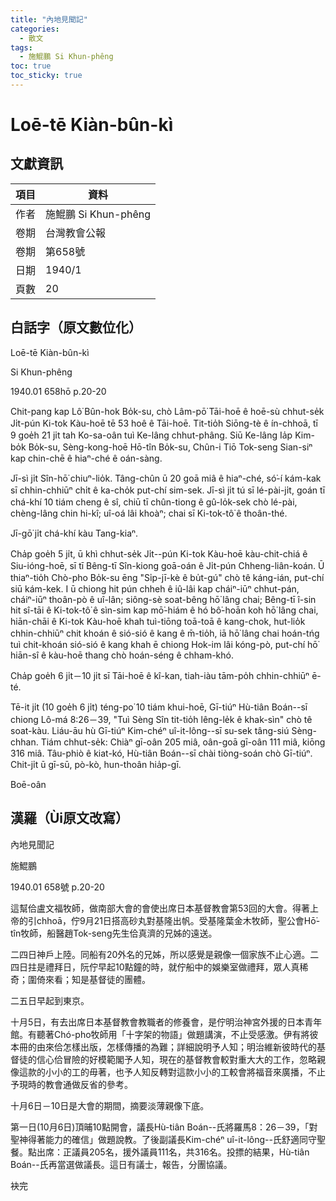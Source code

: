 ```yaml
---
title: "內地見聞記"
categories:
  - 散文
tags:
  - 施鯤鵬 Si Khun-phêng
toc: true
toc_sticky: true
---
```


# Loē-tē Kiàn-bûn-kì

## 文獻資訊

| 項目 | 資料 |
|---|---|
| 作者 | 施鯤鵬 Si Khun-phêng |
| 卷期 | 台灣教會公報 |
| 卷期 | 第658號 |
| 日期 | 1940/1 |
| 頁數 | 20 |

## 白話字（原文數位化）

Loē-tē Kiàn-bûn-kì

Si Khun-phêng

1940.01 658hō p.20-20

Chit-pang kap Lô͘ Bûn-hok Bo̍k-su, chò Lâm-pō͘ Tāi-hoē ê hoē-sù chhut-se̍k Ji̍t-pún Ki-tok Kàu-hoē tē 53 hoê ê Tāi-hoē. Tit-tio̍h Siōng-tè ê ín-chhoā, tī 9 goe̍h 21 ji̍t tah Ko-sa-oân tuì Ke-lâng chhut-phâng. Siū Ke-lâng Ia̍p Kim-bo̍k Bo̍k-su, Sèng-kong-hoē Hō-tîn Bo̍k-su, Chûn-i Tiō Tok-seng Sian-siⁿ kap chin-chē ê hiaⁿ-ché ê oán-sàng.

Jī-sì ji̍t Sîn-hō͘ chiuⁿ-lio̍k. Tâng-chûn ū 20 goā miâ ê hiaⁿ-ché, só͘-í kám-kak sī chhin-chhiūⁿ chi̍t ê ka-cho̍k put-chí sim-sek. Jī-sì ji̍t tú sī lé-pài-ji̍t, goán tī chá-khí 10 tiám cheng ê sî, chiū tī chûn-tiong ê gû-lo̍k-sek chò lé-pài, chèng-lâng chin hi-kî; uî-oá lâi khoàⁿ; chai sī Ki-tok-tô͘ ê thoân-thé.

Jī-gō͘ ji̍t chá-khí kàu Tang-kiaⁿ.

Cha̍p goe̍h 5 ji̍t, ū khì chhut-se̍k Ji̍t--pún Ki-tok Kàu-hoē kàu-chit-chiá ê Siu-ióng-hoē, sī tī Bêng-tī Sîn-kiong goā-oán ê Ji̍t-pún Chheng-liân-koán. Ū thiaⁿ-tio̍h Chò-pho Bo̍k-su ēng "Si̍p-jī-kè ê bu̍t-gú" chò tê káng-ián, put-chí siū kám-kek. I ū chiong hit pún chheh ê iû-lâi kap cháiⁿ-iūⁿ chhut-pán, cháiⁿ-iūⁿ thoân-pò ê uî-lân; siông-sè soat-bêng hō͘ lâng chai; Bêng-tī î-sin hit sî-tāi ê Ki-tok-tô͘ ê sìn-sim kap mō͘-hiám ê hó bô͘-hoān koh hō͘ lâng chai, hiān-chāi ê Ki-tok Kàu-hoē khah tuì-tiōng toā-toā ê kang-chok, hut-lio̍k chhin-chhiūⁿ chit khoán ê sió-sió ê kang ê m̄-tio̍h, iā hō͘ lâng chai hoán-tńg tuì chit-khoán sió-sió ê kang khah ē chiong Hok-im lâi kóng-pò, put-chí hō͘ hiān-sî ê kàu-hoē thang chò hoán-séng ê chham-khó.

Cha̍p goe̍h 6 ji̍t－10 ji̍t sī Tāi-hoē ê kî-kan, tiah-iàu tām-po̍h chhin-chhiūⁿ ē-té.

Tē-it ji̍t (10 goe̍h 6 ji̍t) téng-po͘ 10 tiám khui-hoē, Gī-tiúⁿ Hù-tiân Boán--sī chiong Lô-má 8:26－39, "Tuì Sèng Sîn tit-tio̍h lêng-le̍k ê khak-sìn" chò tê soat-kàu. Liáu-āu hù Gī-tiúⁿ Kim-chéⁿ uî-it-lông--sī su-sek tâng-siú Sèng-chhan. Tiám chhut-se̍k: Chiàⁿ gī-oân 205 miâ, oân-goā gī-oân 111 miâ, kiōng 316 miâ. Tâu-phiò ê kiat-kó, Hù-tiân Boán--sī chài tiòng-soán chò Gī-tiúⁿ. Chit-ji̍t ū gī-sū, pò-kò, hun-thoân hia̍p-gī.

Boē-oân

## 漢羅（Ùi原文改寫）

內地見聞記

施鯤鵬

1940.01 658號 p.20-20

這幫佮盧文福牧師，做南部大會的會使出席日本基督教會第53回的大會。得著上帝的引chhoā，佇9月21日搭高砂丸對基隆出帆。受基隆葉金木牧師，聖公會Hō͘-tîn牧師，船醫趙Tok-seng先生佮真濟的兄姊的遠送。

二四日神戶上陸。同船有20外名的兄姊，所以感覺是親像一個家族不止心適。二四日拄是禮拜日，阮佇早起10點鐘的時，就佇船中的娛樂室做禮拜，眾人真稀奇；圍倚來看；知是基督徒的團體。

二五日早起到東京。

十月5日，有去出席日本基督教會教職者的修養會，是佇明治神宮外援的日本青年館。有聽著Chó-pho牧師用「十字架的物語」做題講演，不止受感激。伊有將彼本冊的由來佮怎樣出版，怎樣傳播的為難；詳細說明予人知；明治維新彼時代的基督徒的信心佮冒險的好模範閣予人知，現在的基督教會較對重大大的工作，忽略親像這款的小小的工的毋著，也予人知反轉對這款小小的工較會將福音來廣播，不止予現時的教會通做反省的參考。

十月6日－10日是大會的期間，摘要淡薄親像下底。

第一日(10月6日)頂晡10點開會，議長Hù-tiân Boán--氏將羅馬8：26－39，「對聖神得著能力的確信」做題說教。了後副議長Kim-chéⁿ uî-it-lông--氏舒適同守聖餐。點出席：正議員205名，援外議員111名，共316名。投摽的結果，Hù-tiân Boán--氏再當選做議長。這日有議士，報告，分團協議。

袂完
